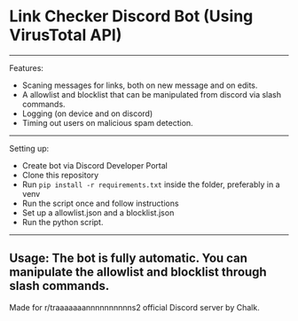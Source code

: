 # Link Checker Discord Bot (Using VirusTotal API)

----------------------------------------
Features: 
- Scaning messages for links, both on new message and on edits.
- A allowlist and blocklist that can be manipulated from discord via slash commands.
- Logging (on device and on discord)
- Timing out users on malicious spam detection.
----------------------------------------
Setting up:  
- Create bot via Discord Developer Portal
- Clone this repository
- Run `pip install -r requirements.txt` inside the folder, preferably in a venv
- Run the script once and follow instructions
- Set up a allowlist.json and a blocklist.json
- Run the python script.
----------------------------------------
Usage:
The bot is fully automatic. You can manipulate the allowlist and blocklist through slash commands.
----------------------------------------
Made for r/traaaaaaannnnnnnnnns2 official Discord server by Chalk.
